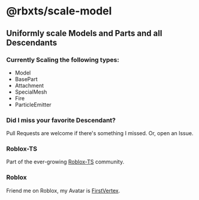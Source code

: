 # @rbxts/scale-model

## Uniformly scale Models and Parts and all Descendants

### Currently Scaling the following types:

* Model
* BasePart
* Attachment
* SpecialMesh
* Fire
* ParticleEmitter

### Did I miss your favorite Descendant?

Pull Requests are welcome if there's something I missed.  Or, open an Issue.

### Roblox-TS

Part of the ever-growing [Roblox-TS](https://roblox-ts.com/) community.

### Roblox

Friend me on Roblox, my Avatar is [FirstVertex](https://www.roblox.com/users/2031724732/profile).
